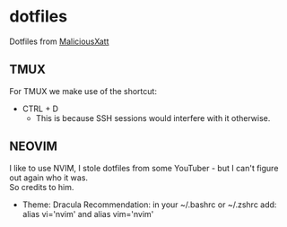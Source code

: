 # dotfiles
Dotfiles from [MaliciousXatt](https://github.com/maliciousxatt)

## TMUX
For TMUX we make use of the shortcut: 
- CTRL + D
  - This is because SSH sessions would interfere with it otherwise.

## NEOVIM
I like to use NVIM, I stole dotfiles from some YouTuber - but I can't figure out again who it was. \
So credits to him.
- Theme: Dracula
Recommendation: in your ~/.bashrc or ~/.zshrc add: alias vi='nvim' and alias vim='nvim'
